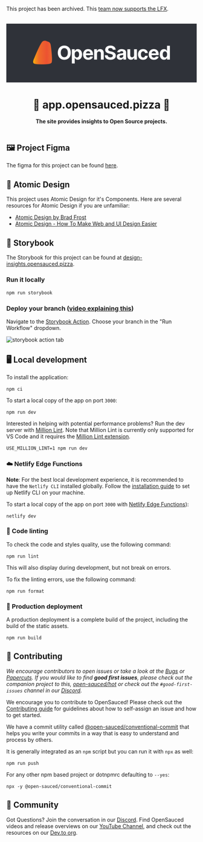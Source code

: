 This project has been archived. This [team now supports the LFX](https://opensauced.pizza/blog/opensauced-is-joining-the-linux-foundation).

<div align="center">
  <br>
  <img alt="OpenSauced" src="https://github.com/open-sauced/assets/blob/main/logos/logo-on-dark.png">
  <h1>🍕 app.opensauced.pizza 🍕</h1>
  <strong>The site provides insights to Open Source projects.</strong>
</div>
<br>

## 🖼️ Project Figma

The figma for this project can be found [here](<https://www.figma.com/file/OpVX6WT7dmWqnwRuEvADMF/OpenSauced-%E2%80%94-Insights-(insights.opensauced.pizza)>).

## 🔬 Atomic Design

This project uses Atomic Design for it's Components. Here are several resources for Atomic Design if you are unfamiliar:

- [Atomic Design by Brad Frost](https://bradfrost.com/blog/post/atomic-web-design/)
- [Atomic Design - How To Make Web and UI Design Easier](https://www.youtube.com/watch?v=W3A33dmp17E)

## 📙 Storybook

The Storybook for this project can be found at [design-insights.opensauced.pizza](https://design-insights.opensauced.pizza).

### Run it locally

```bash
npm run storybook
```

### Deploy your branch ([video explaining this](https://www.loom.com/share/c3a3fa04a4a343da8228bdb9b9a66746))

Navigate to the [Storybook Action](https://github.com/open-sauced/insights/actions/workflows/storybook.yml). Choose your branch in the "Run Workflow" dropdown.

<img width="1050" alt="storybook action tab" src="https://user-images.githubusercontent.com/5713670/178128835-d81205f3-a875-474f-8b4f-46a1ad814fe1.png">

## 🖥️ Local development

To install the application:

```shell
npm ci
```

To start a local copy of the app on port `3000`:

```shell
npm run dev
```

Interested in helping with potential performance problems? Run the dev server with [Million Lint](https://million.dev/lint). Note that Million Lint is currently only supported for VS Code and it requires the [Million Lint extension](https://marketplace.visualstudio.com/items?itemName=million.million-lint).

```shell
USE_MILLION_LINT=1 npm run dev
```

### ☁️️ Netlify Edge Functions

**Note**: For the best local development experience, it is recommended to have the `Netlify CLI` installed globally. Follow the [installation guide](https://docs.netlify.com/cli/get-started/) to set up Netlify CLI on your machine.

To start a local copy of the app on port `3000` with [Netlify Edge Functions](https://docs.netlify.com/edge-functions/overview/)):

```shell
netlify dev
```

### 🎨 Code linting

To check the code and styles quality, use the following command:

```shell
npm run lint
```

This will also display during development, but not break on errors.

To fix the linting errors, use the following command:

```shell
npm run format
```

### 🚀 Production deployment

A production deployment is a complete build of the project, including the build of the static assets.

```shell
npm run build
```

## 🤝 Contributing

_We encourage contributors to open issues or take a look at the [Bugs](https://github.com/orgs/open-sauced/projects/6) or [Papercuts](https://github.com/open-sauced/insights/issues?q=is%3Aopen+is%3Aissue+milestone%3APapercuts). If you would like to find **good first issues**, please check out the companion project to this, [open-sauced/hot](https://github.com/open-sauced/hot/issues) or check out the `#good-first-issues` channel in our [Discord](https://discord.gg/opensauced)._

We encourage you to contribute to OpenSauced! Please check out the [Contributing guide](https://docs.opensauced.pizza/contributing/introduction-to-contributing/) for guidelines about how to self-assign an issue and how to get started.

We have a commit utility called [@open-sauced/conventional-commit](https://github.com/open-sauced/conventional-commit) that helps you write your commits in a way that is easy to understand and process by others.

It is generally integrated as an `npm` script but you can run it with `npx` as well:

```shell
npm run push
```

For any other npm based project or dotnpmrc defaulting to `--yes`:

```shell
npx -y @open-sauced/conventional-commit
```

## 🍕 Community

Got Questions? Join the conversation in our [Discord](https://discord.gg/U2peSNf23P).
Find OpenSauced videos and release overviews on our [YouTube Channel](https://www.youtube.com/channel/UCklWxKrTti61ZCROE1e5-MQ), and check out the resources on our [Dev.to org](https://dev.to/opensauced).
